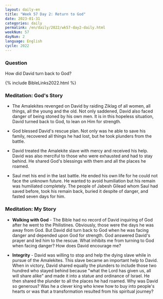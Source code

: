 ```yaml
---
layout: daily-en
title: "Week 57 Day 2: Return to God"
date: 2023-01-31
categories: daily
permalink: /en/daily/2022/wk57-day2-daily.html
weekNum: 57
dayNum: 2
language: English
cycle: 2022
---
```


### Question     
How did David turn back to God?

{% include BibleLinks2022.html %} 

### Meditation: God's Story   
+ The Amalekites revenged on David by raiding Ziklag of all women, all things, all the young and the old. Not only saddened, David also faced danger of being stoned by his own men. It is in this hopeless situation, David turned back to God, to lean on Him for strength. 

+ God blessed David's rescue plan. Not only was he able to save his family, recovered all things he had lost, but he took plunders from the battle. 

+ David treated the Amalekite slave with mercy and received his help. David was also merciful to those who were exhausted and had to stay behind. He shared God's blessings with them and all the places he roamed. 

+ Saul met his end in the last battle. He ended his own life for he could not face the unknown future. He wanted to avoid humiliation but his remain was humiliated completely. The people of Jabesh Gilead whom Saul had saved before, took his remain back, buried it despite of danger, and fasted seven days for him. 

### Meditation: My Story   
+ **Walking with God** - The Bible had no record of David inquiring of God after he went to the Philistines. Obviously, those were the days he was away from God. But David did turn back to God when he was facing danger and depended upon God for strength. God answered David's prayer and led him to the rescue. What inhibits me from turning to God when facing danger? How does David encourage me? 

+ **Integrity** - David was willing to stop and help the dying slave while in pursue of the Amalekites. This slave became an important help to David. When in victory, David shared equally the plunders to include those two hundred who stayed behind because "what the Lord has given us, all will share alike" and made it into a statue and ordinance of Israel. He then shared the plunder to all the places he had roamed. Why was David so generous? Was he a clever king who knew how to buy into people's hearts or was that a transformation resulted from his spiritual journey? 
